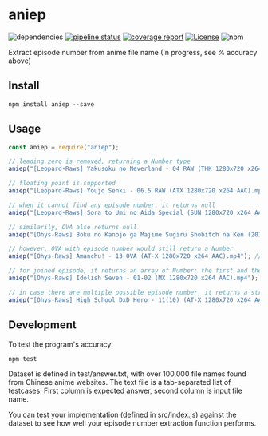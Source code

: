 # aniep
![dependencies](https://img.shields.io/david/soruly/aniep.svg?style=flat)
[![pipeline status](https://gitlab.com/soruly/aniep/badges/master/pipeline.svg)](https://gitlab.com/soruly/aniep/commits/master)
[![coverage report](https://gitlab.com/soruly/aniep/badges/master/coverage.svg)](https://gitlab.com/soruly/aniep/-/jobs)
[![License](https://img.shields.io/github/license/soruly/aniep.svg)](https://github.com/soruly/aniep/blob/master/LICENSE)
![npm](https://img.shields.io/npm/v/aniep.svg?style=flat)

Extract episode number from anime file name (In progress, see % accuracy above)

## Install

```
npm install aniep --save
```

## Usage

```javascript
const aniep = require("aniep");

// leading zero is removed, returning a Number type
aniep("[Leopard-Raws] Yakusoku no Neverland - 04 RAW (THK 1280x720 x264 AAC).mp4"); // return 4

// floating point is supported
aniep("[Leopard-Raws] Youjo Senki - 06.5 RAW (ATX 1280x720 x264 AAC).mp4"); // return 6.5

// when it cannot find any episode number, it returns null
aniep("[Leopard-Raws] Sora to Umi no Aida Special (SUN 1280x720 x264 AAC).mp4"); // return null

// similarily, OVA also returns null
aniep("[Ohys-Raws] Boku no Kanojo ga Majime Sugiru Shobitch na Ken (2018) - OVA (BD 1280x720 x264 AAC).mp4"); // return null

// however, OVA with episode number would still return a Number
aniep("[Ohys-Raws] Amanchu! - 13 OVA (AT-X 1280x720 x264 AAC).mp4"); // return 13

// for joined episode, it returns an array of Number: the first and the last episode
aniep("[Ohys-Raws] Idolish Seven - 01-02 (MX 1280x720 x264 AAC).mp4"); // return [1, 2]

// in case there are multiple possible episode number, it returns a string of episodes, using | as separator
aniep("[Ohys-Raws] High School DxD Hero - 11(10) (AT-X 1280x720 x264 AAC).mp4"); // return "10|11"
```

## Development

To test the program's accuracy:
```
npm test
```

Dataset is defined in test/answer.txt, with over 100,000 file names found from Chinese anime websites. The text file is a tab-separated list of testcases. First column is expected answer, second column is input file name. 

You can test your implementation (defined in src/index.js) against the dataset to see how well your episode number extraction function performs.


